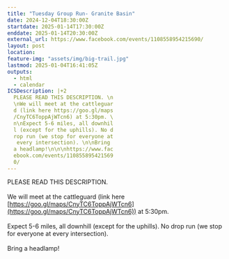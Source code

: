 ```yaml
---
title: "Tuesday Group Run- Granite Basin"
date: 2024-12-04T18:30:00Z
startdate: 2025-01-14T17:30:00Z
enddate: 2025-01-14T20:30:00Z
external_url: https://www.facebook.com/events/1108558954215690/
layout: post
location: 
feature-img: "assets/img/big-trail.jpg"
lastmod: 2025-01-04T16:41:05Z
outputs:
  - html
  - calendar
ICSDescription: |+2
  PLEASE READ THIS DESCRIPTION. \n  \nWe will meet at the cattleguar  d (link here https://goo.gl/maps  /CnyTC6ToppAjWTcn6) at 5:30pm. \  n\nExpect 5-6 miles, all downhil  l (except for the uphills). No d  rop run (we stop for everyone at   every intersection). \n\nBring   a headlamp!\n\n\nhttps://www.fac  ebook.com/events/110855895421569  0/
---
```


PLEASE READ THIS DESCRIPTION. <br>
  <br>
  We will meet at the cattleguard (link here [https://goo.gl/maps/CnyTC6ToppAjWTcn6](https://goo.gl/maps/CnyTC6ToppAjWTcn6)) at 5&#58;30pm. <br>
  <br>
  Expect 5-6 miles, all downhill (except for the uphills). No drop run (we stop for everyone at every intersection). <br>
  <br>
  Bring a headlamp!<br>
  <br>
  <br>
  
